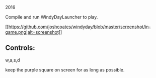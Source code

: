 2016

Compile and run WindyDayLauncher to play.

[[https://github.com/joshcoates/windyday/blob/master/screenshot/in-game.png|alt=screenshot]]

Controls:
---------
w,a,s,d

keep the purple square on screen for as long as possible.
